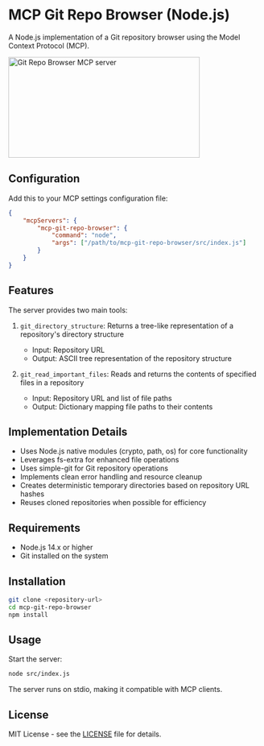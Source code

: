 # MCP Git Repo Browser (Node.js)

A Node.js implementation of a Git repository browser using the Model Context Protocol (MCP).

<a href="https://glama.ai/mcp/servers/zmmq29sb91">
  <img width="380" height="200" src="https://glama.ai/mcp/servers/zmmq29sb91/badge" alt="Git Repo Browser MCP server" />
</a>

## Configuration

Add this to your MCP settings configuration file:

```json
{
    "mcpServers": {
        "mcp-git-repo-browser": {
            "command": "node",
            "args": ["/path/to/mcp-git-repo-browser/src/index.js"]
        }
    }
}
```

## Features

The server provides two main tools:

1. `git_directory_structure`: Returns a tree-like representation of a repository's directory structure
   - Input: Repository URL
   - Output: ASCII tree representation of the repository structure

2. `git_read_important_files`: Reads and returns the contents of specified files in a repository
   - Input: Repository URL and list of file paths
   - Output: Dictionary mapping file paths to their contents

## Implementation Details

- Uses Node.js native modules (crypto, path, os) for core functionality
- Leverages fs-extra for enhanced file operations
- Uses simple-git for Git repository operations
- Implements clean error handling and resource cleanup
- Creates deterministic temporary directories based on repository URL hashes
- Reuses cloned repositories when possible for efficiency

## Requirements

- Node.js 14.x or higher
- Git installed on the system

## Installation

```bash
git clone <repository-url>
cd mcp-git-repo-browser
npm install
```

## Usage

Start the server:

```bash
node src/index.js
```

The server runs on stdio, making it compatible with MCP clients.

## License

MIT License - see the [LICENSE](LICENSE) file for details.